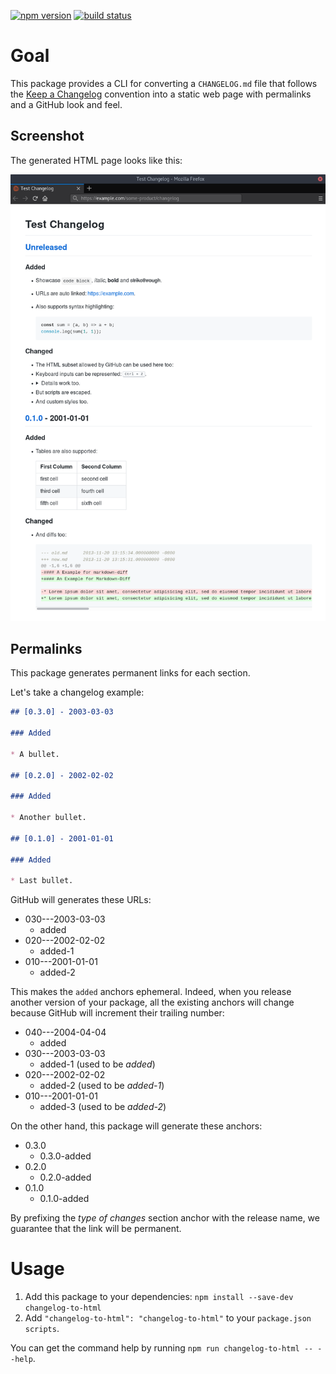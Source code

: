 [![npm version](https://img.shields.io/npm/v/changelog-to-html.svg)](https://npmjs.org/package/changelog-to-html)
[![build status](https://img.shields.io/circleci/project/github/activeviam/changelog-to-html.svg)](https://circleci.com/gh/activeviam/changelog-to-html)

# Goal

This package provides a CLI for converting a `CHANGELOG.md` file that follows the [Keep a Changelog](http://keepachangelog.com/en/1.0.0) convention into a static web page with permalinks and a GitHub look and feel.

## Screenshot

The generated HTML page looks like this:

![Screenshot of a generated HTML page from one CHANGELOG.md](assets/screenshot.png)

## Permalinks

This package generates permanent links for each section.

Let's take a changelog example:

```markdown
## [0.3.0] - 2003-03-03

### Added

* A bullet.

## [0.2.0] - 2002-02-02

### Added

* Another bullet.

## [0.1.0] - 2001-01-01

### Added

* Last bullet.
```

GitHub will generates these URLs:

* 030---2003-03-03
  * added
* 020---2002-02-02
  * added-1
* 010---2001-01-01
  * added-2

This makes the `added` anchors ephemeral.
Indeed, when you release another version of your package, all the existing anchors will change because GitHub will increment their trailing number:

* 040---2004-04-04
  * added
* 030---2003-03-03
  * added-1 (used to be _added_)
* 020---2002-02-02
  * added-2 (used to be _added-1_)
* 010---2001-01-01
  * added-3 (used to be _added-2_)

On the other hand, this package will generate these anchors:

* 0.3.0
  * 0.3.0-added
* 0.2.0
  * 0.2.0-added
* 0.1.0
  * 0.1.0-added

By prefixing the _type of changes_ section anchor with the release name, we guarantee that the link will be permanent.

# Usage

1. Add this package to your dependencies: `npm install --save-dev changelog-to-html`
2. Add `"changelog-to-html": "changelog-to-html"` to your `package.json` `scripts`.

You can get the command help by running `npm run changelog-to-html -- --help`.
